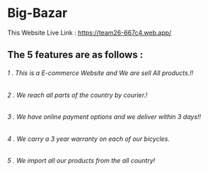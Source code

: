 # Big-Bazar

This Website Live Link :  https://team26-667c4.web.app/

## The 5 features are as follows : 

###### 1 . This is a E-commerce Website and We are sell All products.!!
###### 2 . We reach all parts of the country by courier.!
###### 3 . We have online payment options and we deliver within 3 days!!
###### 4 . We carry a 3 year warranty on each of our bicycles.
###### 5 . We import all our products from the all country!
